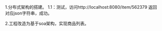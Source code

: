 
1.分布式架构的搭建。
  1.1：测试，访问http://localhost:8080/item/562379 返回对应json字符串，成功。
  
2.工程改造为基于soa架构，实现商品列表。
